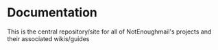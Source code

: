 # Documentation

This is the central repository/site for all of NotEnoughmail's projects and their associated wikis/guides